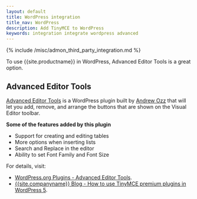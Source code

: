 ```yaml
---
layout: default
title: WordPress integration
title_nav: WordPress
description: Add TinyMCE to WordPress
keywords: integration integrate wordpress advanced
---
```


{% include /misc/admon_third_party_integration.md %}

To use {{site.productname}} in WordPress, Advanced Editor Tools is a great option.

## Advanced Editor Tools

[Advanced Editor Tools](https://wordpress.org/plugins/tinymce-advanced/) is a WordPress plugin built by [Andrew Ozz](https://profiles.wordpress.org/azaozz/) that will let you add, remove, and arrange the buttons that are shown on the Visual Editor toolbar.

**Some of the features added by this plugin**

* Support for creating and editing tables
* More options when inserting lists
* Search and Replace in the editor
* Ability to set Font Family and Font Size

For details, visit:

* [WordPress.org Plugins - Advanced Editor Tools](https://wordpress.org/plugins/tinymce-advanced/).
* [{{site.companyname}} Blog - How to use TinyMCE premium plugins in WordPress 5]({{site.blogurl}}/how-to-use-tinymce-premium-plugins-in-wordpress-5).
